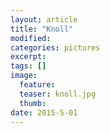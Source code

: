 ```yaml
---
layout: article
title: "Knoll"
modified:
categories: pictures
excerpt:
tags: []
image:
  feature:
  teaser: knoll.jpg
  thumb:
date: 2015-5-01
---
```

